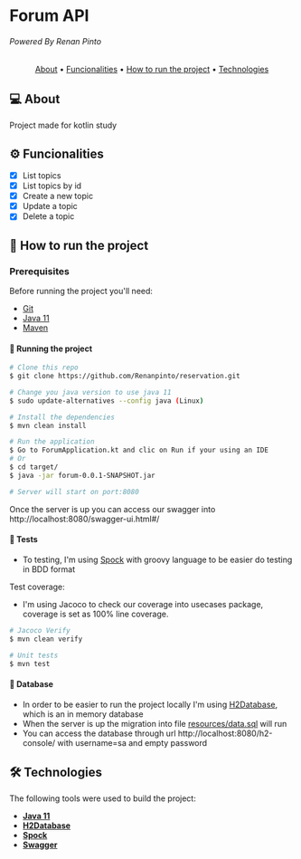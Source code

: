 # Forum API

###### Powered By Renan Pinto

<p align="center">
 <a href="#-about">About</a> •
 <a href="#-funcionalities">Funcionalities</a> •
 <a href="#-how-to-run-the-project">How to run the project</a> •
 <a href="#-technologies">Technologies</a> 
</p>

## 💻 About

Project made for kotlin study

## ⚙️ Funcionalities

- [x] List topics
- [x] List topics by id
- [x] Create a new topic
- [x] Update a topic
- [x] Delete a topic

## 🚀 How to run the project

### Prerequisites

Before running the project you'll need:

- [Git](https://git-scm.com)
- [Java 11](https://openjdk.java.net/projects/jdk/11/)
- [Maven](https://maven.apache.org/install.html)

#### 🎲 Running the project

```bash
# Clone this repo
$ git clone https://github.com/Renanpinto/reservation.git

# Change you java version to use java 11
$ sudo update-alternatives --config java (Linux)

# Install the dependencies
$ mvn clean install

# Run the application
$ Go to ForumApplication.kt and clic on Run if your using an IDE
# Or 
$ cd target/
$ java -jar forum-0.0.1-SNAPSHOT.jar

# Server will start on port:8080
```

Once the server is up you can access our swagger into http://localhost:8080/swagger-ui.html#/

#### 🎲 Tests

- To testing, I'm using [Spock](https://spockframework.org/spock/docs/2.0/index.html) with groovy
  language to be easier do testing in BDD format

Test coverage:

- I'm using Jacoco to check our coverage into usecases package, coverage is set as 100% line
  coverage.

```bash
# Jacoco Verify
$ mvn clean verify

# Unit tests
$ mvn test
``` 

#### 🎲 Database

- In order to be easier to run the project locally I'm
  using [H2Database](https://www.h2database.com/html/main.html), which is an in memory database
- When the server is up the migration into
  file [resources/data.sql](https://github.com/Renanpinto/reservation/blob/main/src/main/resources/data.sql)
  will run
- You can access the database through url http://localhost:8080/h2-console/ with username=sa and
  empty password

## 🛠 Technologies

The following tools were used to build the project:

- **[Java 11](https://openjdk.java.net/projects/jdk/11/)**
- **[H2Database](https://www.h2database.com/html/main.html)**
- **[Spock](https://spockframework.org/spock/docs/2.0/index.html)**
- **[Swagger](https://swagger.io/docs/specification/about/)**




